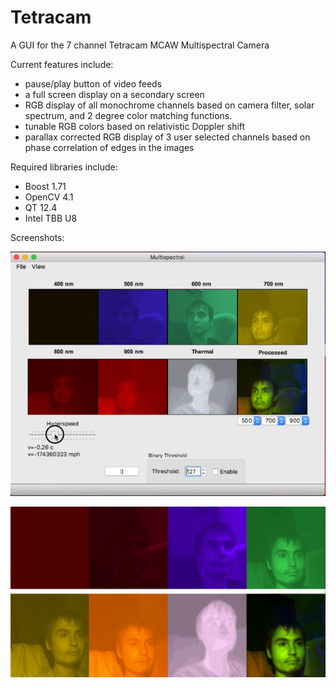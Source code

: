 # Tetracam
A GUI for the 7 channel Tetracam MCAW Multispectral Camera

Current features include:

- pause/play button of video feeds
- a full screen display on a secondary screen
- RGB display of all monochrome channels based on camera filter, solar spectrum, and 2 degree color matching functions. 
- tunable RGB colors based on relativistic Doppler shift
- parallax corrected RGB display of 3 user selected channels based on phase correlation of edges in the images

Required libraries include:
- Boost 1.71
- OpenCV 4.1
- QT 12.4
- Intel TBB U8

Screenshots:

![Basic UI](https://github.com/brentmsmith/Tetracam/blob/master/BasicUI.png)

![Full Screen Mode](https://github.com/brentmsmith/Tetracam/blob/master/FullScreen.png)

